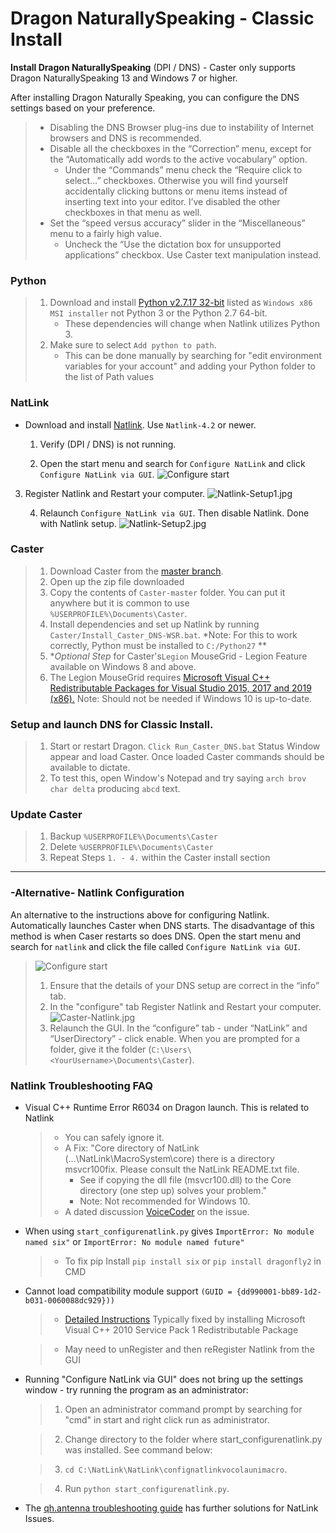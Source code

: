 # Dragon NaturallySpeaking - Classic Install

**Install Dragon NaturallySpeaking** (DPI / DNS) - Caster only supports Dragon NaturallySpeaking 13 and Windows 7 or higher.

After installing Dragon Naturally Speaking, you can configure the DNS settings based on your preference.

   > - Disabling the DNS Browser plug-ins due to instability of Internet browsers and DNS is recommended.
   > - Disable all the checkboxes in the “Correction” menu, except for the “Automatically add words to the active vocabulary” option.
   >     - Under the “Commands” menu check the “Require click to select…” checkboxes. 
   >       Otherwise you will find yourself accidentally clicking buttons or menu items instead of inserting text into your editor. I’ve disabled the other checkboxes in that menu as well.
   > - Set the “speed versus accuracy” slider in the “Miscellaneous” menu to a fairly high value.
   >     - Uncheck the “Use the dictation box for unsupported applications” checkbox. Use Caster text manipulation instead.


### Python

   > 1. Download and install [Python v2.7.17 32-bit](https://www.python.org/downloads/release/python-2717/) listed as `Windows x86 MSI installer` not Python 3 or the Python 2.7 64-bit. 
   >     - These dependencies will change when Natlink utilizes Python 3.
   > 2. Make sure to select `Add python to path`. 
   >     - This can be done manually by searching for "edit environment variables for your account" and adding your Python folder to the list of Path values

### NatLink

   - Download and install [Natlink](https://sourceforge.net/projects/natlink/files/natlink/natlink4.2/). Use `Natlink-4.2` or newer.
      1. Verify (DPI / DNS) is not running.

      2. Open the start menu and search for `Configure NatLink` and click `Configure NatLink via GUI`.
         ![Configure start](https://mathfly.org/images/configure_start.png)
         
         
         
3. Register Natlink and Restart your computer.
         ![Natlink-Setup1.jpg](https://i.postimg.cc/3wdKsJFS/Natlink-Setup1.jpg)
      
         
      
      4. Relaunch `Configure NatLink via GUI`. Then disable Natlink. Done with Natlink setup.
         ![Natlink-Setup2.jpg](https://i.postimg.cc/j20TGHMv/Natlink-Setup2.jpg)
### Caster

   > 1. Download Caster from the [master branch](https://github.com/dictation-toolbox/Caster/archive/master.zip).
   > 2. Open up the zip file downloaded
   > 3. Copy the contents of `Caster-master` folder. You can put it anywhere but it is common to use `%USERPROFILE%\Documents\Caster`.
   > 4. Install dependencies and set up Natlink by running `Caster/Install_Caster_DNS-WSR.bat`. *Note: For this to work correctly, Python must be installed to `C:/Python27` **
   > 5. **Optional Step* for Caster's`Legion` MouseGrid - Legion Feature available on Windows 8 and above.
   > 6. The Legion MouseGrid requires [Microsoft Visual C++ Redistributable Packages for Visual Studio 2015, 2017 and 2019 (x86).](https://support.microsoft.com/en-nz/help/2977003/the-latest-supported-visual-c-downloads) Note: Should not be needed if Windows 10 is up-to-date.

### **Setup and launch DNS for Classic Install.**

   > 1. Start or restart Dragon. `Click Run_Caster_DNS.bat` Status Window appear and load Caster.  Once loaded Caster commands should be available to dictate.
   > 2. To test this, open Window's Notepad and try saying `arch brov char delta` producing `abcd` text.

### Update Caster
   > 1. Backup `%USERPROFILE%\Documents\Caster`
   > 2. Delete `%USERPROFILE%\Documents\Caster`
   > 3. Repeat Steps `1. - 4.` within the Caster install section

------

### -Alternative- Natlink Configuration 

An alternative to the instructions above for configuring Natlink. Automatically launches Caster when DNS starts. The disadvantage of this method is when Caser restarts so does DNS. Open the start menu and search for `natlink` and click the file called `Configure NatLink via GUI`.

   > ![Configure start](https://mathfly.org/images/configure_start.png)
   >
   > 1. Ensure that the details of your DNS setup are correct in the “info” tab.
   > 2. In the "configure" tab Register Natlink and Restart your computer.
   >     ![Caster-Natlink.jpg](https://i.postimg.cc/d1jN4xcw/Caster-Natlink.jpg)
   > 3. Relaunch the GUI. In the “configure” tab - under “NatLink” and “UserDirectory” - click enable. When you are prompted for a folder, give it the folder 
   >    (`C:\Users\<YourUsername>\Documents\Caster`).


### Natlink Troubleshooting FAQ

- Visual C++ Runtime Error R6034 on Dragon launch. This is related to Natlink

   > -  You can safely ignore it.
   > -  A Fix: "Core directory of NatLink (...\NatLink\MacroSystem\core) there is a directory msvcr100fix. Please consult the NatLink README.txt file.
   >     - See if copying the dll file (msvcr100.dll) to the Core directory (one step up) solves your problem."  
   >     - Note: Not recommended for Windows 10.
   > -  A dated discussion [VoiceCoder](https://groups.yahoo.com/neo/groups/VoiceCoder/conversations/topics/7925) on the issue.

- When using `start_configurenatlink.py` gives  `ImportError: No module named six"` or `ImportError: No module named future"`

  >    - To fix pip Install  `pip install six` or `pip install dragonfly2` in CMD

- Cannot load compatibility module support `(GUID = {dd990001-bb89-1d2-b031-0060088dc929}))`

  >    - [Detailed Instructions](https://qh.antenna.nl/unimacro/installation/problemswithinstallation.html) Typically fixed by installing Microsoft Visual C++ 2010 Service Pack 1 Redistributable Package

  >    - May need to unRegister and then reRegister Natlink from the GUI

- Running "Configure NatLink via GUI" does not bring up the settings window - try running the program as an administrator:

   >  1. Open an administrator command prompt by searching for "cmd" in start and right click run as administrator.

   >  2. Change directory to the folder where start_configurenatlink.py was installed. See command below:

   >  3. `cd C:\NatLink\NatLink\confignatlinkvocolaunimacro`.

   >  4. Run `python start_configurenatlink.py`.

- The [qh.antenna troubleshooting guide](https://qh.antenna.nl/unimacro/installation/problemswithinstallation.html) has further solutions for NatLink Issues.
